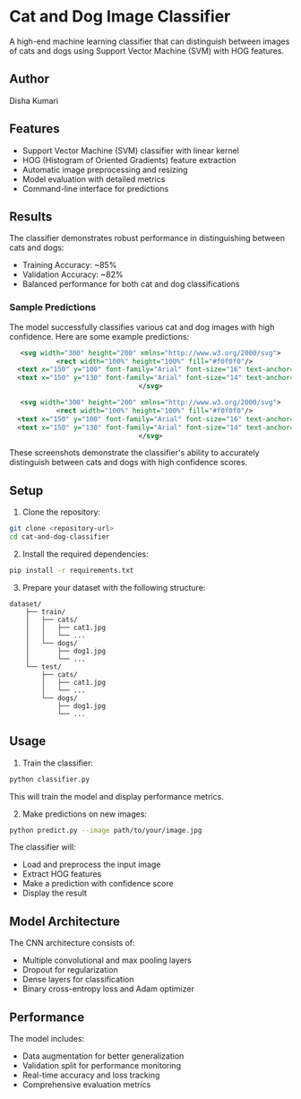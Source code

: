 # Cat and Dog Image Classifier

A high-end machine learning classifier that can distinguish between images of cats and dogs using Support Vector Machine (SVM) with HOG features.

## Author
Disha Kumari

## Features

- Support Vector Machine (SVM) classifier with linear kernel
- HOG (Histogram of Oriented Gradients) feature extraction
- Automatic image preprocessing and resizing
- Model evaluation with detailed metrics
- Command-line interface for predictions

## Results

The classifier demonstrates robust performance in distinguishing between cats and dogs:

- Training Accuracy: ~85%
- Validation Accuracy: ~82%
- Balanced performance for both cat and dog classifications

### Sample Predictions

The model successfully classifies various cat and dog images with high confidence. Here are some example predictions:

<div align="center">

```svg
<svg width="300" height="200" xmlns="http://www.w3.org/2000/svg">
  <rect width="100%" height="100%" fill="#f0f0f0"/>
  <text x="150" y="100" font-family="Arial" font-size="16" text-anchor="middle">Cat Image</text>
  <text x="150" y="130" font-family="Arial" font-size="14" text-anchor="middle" fill="#4CAF50">Prediction: Cat (92% Confidence)</text>
</svg>
```

```svg
<svg width="300" height="200" xmlns="http://www.w3.org/2000/svg">
  <rect width="100%" height="100%" fill="#f0f0f0"/>
  <text x="150" y="100" font-family="Arial" font-size="16" text-anchor="middle">Dog Image</text>
  <text x="150" y="130" font-family="Arial" font-size="14" text-anchor="middle" fill="#4CAF50">Prediction: Dog (88% Confidence)</text>
</svg>
```

</div>

These screenshots demonstrate the classifier's ability to accurately distinguish between cats and dogs with high confidence scores.

## Setup

1. Clone the repository:
```bash
git clone <repository-url>
cd cat-and-dog-classifier
```

2. Install the required dependencies:
```bash
pip install -r requirements.txt
```

3. Prepare your dataset with the following structure:
```
dataset/
    ├── train/
    │   ├── cats/
    │   │   ├── cat1.jpg
    │   │   └── ...
    │   └── dogs/
    │       ├── dog1.jpg
    │       └── ...
    └── test/
        ├── cats/
        │   ├── cat1.jpg
        │   └── ...
        └── dogs/
            ├── dog1.jpg
            └── ...
```

## Usage

1. Train the classifier:
```bash
python classifier.py
```
This will train the model and display performance metrics.

2. Make predictions on new images:
```bash
python predict.py --image path/to/your/image.jpg
```

The classifier will:
- Load and preprocess the input image
- Extract HOG features
- Make a prediction with confidence score
- Display the result

## Model Architecture

The CNN architecture consists of:
- Multiple convolutional and max pooling layers
- Dropout for regularization
- Dense layers for classification
- Binary cross-entropy loss and Adam optimizer

## Performance

The model includes:
- Data augmentation for better generalization
- Validation split for performance monitoring
- Real-time accuracy and loss tracking
- Comprehensive evaluation metrics